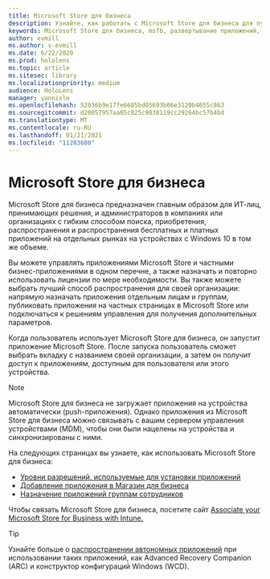 ```yaml
---
title: Microsoft Store для бизнеса
description: Узнайте, как работать с Microsoft Store для бизнеса для публикации приложений смешанной реальности в вашей компании.
keywords: Microsoft Store для бизнеса, msfb, развертывание приложений, магазин
author: evmill
ms.author: v-evmill
ms.date: 6/22/2020
ms.prod: hololens
ms.topic: article
ms.sitesec: library
ms.localizationpriority: medium
audience: HoloLens
manager: yannisle
ms.openlocfilehash: 52036b9e17fe6685bd05693b06e3120b4655c863
ms.sourcegitcommit: d20057957aa05c025c9838119cc29264bc57b4bd
ms.translationtype: MT
ms.contentlocale: ru-RU
ms.lasthandoff: 01/21/2021
ms.locfileid: "11283680"
---
```

# Microsoft Store для бизнеса

Microsoft Store для бизнеса предназначен главным образом для ИТ-лиц, принимающих решения, и администраторов в компаниях или организациях с гибким способом поиска, приобретения, распространения и распространения бесплатных и платных приложений на отдельных рынках на устройствах с Windows 10 в том же объеме. 

Вы можете управлять приложениями Microsoft Store и частными бизнес-приложениями в одном перечне, а также назначать и повторно использовать лицензии по мере необходимости. Вы также можете выбрать лучший способ распространения для своей организации: напрямую назначать приложения отдельным лицам и группам, публиковать приложения на частных страницах в Microsoft Store или подключаться к решениям управления для получения дополнительных параметров.

Когда пользователь использует Microsoft Store для бизнеса, он запустит приложение Microsoft Store. После запуска пользователь сможет выбрать вкладку с названием своей организации, а затем он получит доступ к приложениям, доступным для пользователя или этого устройства.

> [!Note] 
> Microsoft Store для бизнеса не загружает приложения на устройства автоматически (push-приложения). Однако приложения из Microsoft Store для бизнеса можно связывать с вашим сервером управления устройствами (MDM), чтобы они были нацелены на устройства и синхронизированы с ними.

На следующих страницах вы узнаете, как использовать Microsoft Store для бизнеса:
* [Уровни разрешений, используемые для установки приложений](https://docs.microsoft.com/mem/intune/configuration/device-restrictions-windows-holographic#app-store)
* [Добавление приложения в Магазин для бизнеса](https://docs.microsoft.com/mem/intune/apps/store-apps-windows)
* [Назначение приложений группам сотрудников](https://docs.microsoft.com/mem/intune/apps/windows-store-for-business)

Чтобы связать Microsoft Store для бизнеса, посетите сайт [Associate your Microsoft Store for Business with Intune.](https://docs.microsoft.com/mem/intune/apps/windows-store-for-business#associate-your-microsoft-store-for-business-account-with-intune)

> [!Tip] 
> Узнайте больше о [распространении автономных приложений](https://docs.microsoft.com/microsoft-store/distribute-offline-apps) при использовании таких приложений, как Advanced Recovery Companion (ARC) и конструктор конфигураций Windows (WCD).
